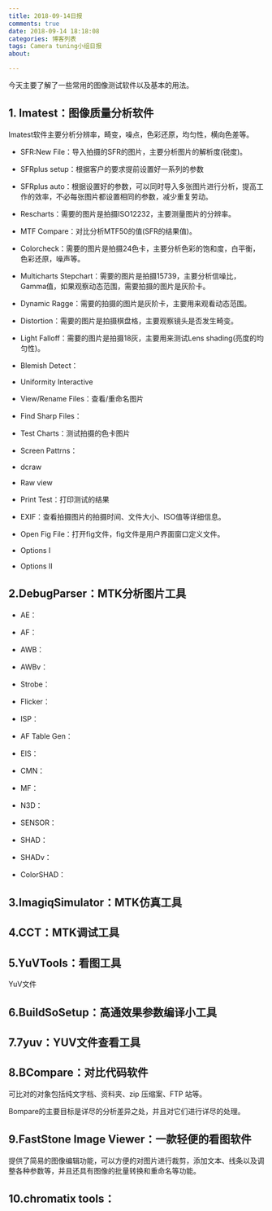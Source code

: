 ```yaml
---
title: 2018-09-14日报
comments: true
date: 2018-09-14 18:18:08
categories: 博客列表
tags: Camera tuning小组日报
about:

---
```

今天主要了解了一些常用的图像测试软件以及基本的用法。

## 1. Imatest：图像质量分析软件

Imatest软件主要分析分辨率，畸变，噪点，色彩还原，均匀性，横向色差等。

* SFR:New File：导入拍摄的SFR的图片，主要分析图片的解析度(锐度)。

* SFRplus setup：根据客户的要求提前设置好一系列的参数

* SFRplus auto：根据设置好的参数，可以同时导入多张图片进行分析，提高工作的效率，不必每张图片都设置相同的参数，减少重复劳动。

* Rescharts：需要的图片是拍摄ISO12232，主要测量图片的分辨率。

* MTF Compare：对比分析MTF50的值(SFR的结果值)。

* Colorcheck：需要的图片是拍摄24色卡，主要分析色彩的饱和度，白平衡，色彩还原，噪声等。

* Multicharts Stepchart：需要的图片是拍摄15739，主要分析信噪比，Gamma值，如果观察动态范围，需要拍摄的图片是灰阶卡。

* Dynamic Ragge：需要的拍摄的图片是灰阶卡，主要用来观看动态范围。

* Distortion：需要的图片是拍摄棋盘格，主要观察镜头是否发生畸变。

* Light Falloff：需要的图片是拍摄18灰，主要用来测试Lens shading(亮度的均匀性)。

* Blemish Detect：

* Uniformity Interactive

* View/Rename Files：查看/重命名图片

* Find Sharp Files：

* Test Charts：测试拍摄的色卡图片

* Screen Pattrns：

* dcraw

* Raw view

* Print Test：打印测试的结果

* EXIF：查看拍摄图片的拍摄时间、文件大小、ISO值等详细信息。

* Open Fig File：打开fig文件，fig文件是用户界面窗口定义文件。

* Options I

* Options II

## 2.DebugParser：MTK分析图片工具

* AE：

* AF：

* AWB：

* AWBv：

* Strobe：

* Flicker：

* ISP：

* AF Table Gen：

* EIS：

* CMN：

* MF：

* N3D：

* SENSOR：

* SHAD：

* SHADv：

* ColorSHAD：

## 3.ImagiqSimulator：MTK仿真工具

## 4.CCT：MTK调试工具

## 5.YuVTools：看图工具

YuV文件

## 6.BuildSoSetup：高通效果参数编译小工具

## 7.7yuv：YUV文件查看工具

## 8.BCompare：对比代码软件

可比对的对象包括纯文字档、资料夹、zip 压缩案、FTP 站等。

Bompare的主要目标是详尽的分析差异之处，并且对它们进行详尽的处理。

## 9.FastStone Image Viewer：一款轻便的看图软件

提供了简易的图像编辑功能，可以方便的对图片进行裁剪，添加文本、线条以及调整各种参数等，并且还具有图像的批量转换和重命名等功能。

## 10.chromatix  tools：